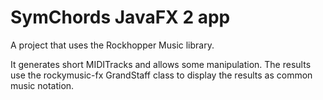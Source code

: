 # SymChords JavaFX 2 app

A project that uses the Rockhopper Music library.

It generates short MIDITracks and allows some manipulation. The results use the rockymusic-fx GrandStaff class to display the results as common music notation.





